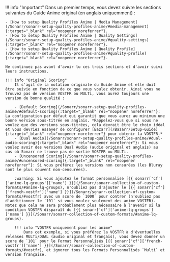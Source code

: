 !!! info "Important"
    Dans un premier temps, vous devez suivre les sections suivantes du Guide Anime original (en anglais uniquemment) :

    - [How to setup Quality Profiles Anime | Media Management](/Sonarr/sonarr-setup-quality-profiles-anime/#media-management){:target="_blank" rel="noopener noreferrer"}.
    - [How to setup Quality Profiles Anime | Quality Settings](/Sonarr/sonarr-setup-quality-profiles-anime/#quality-settings){:target="_blank" rel="noopener noreferrer"}.
    - [How to setup Quality Profiles Anime | Quality Profile](/Sonarr/sonarr-setup-quality-profiles-anime/#quality-profile){:target="_blank" rel="noopener noreferrer"}.

    Ne continuez pas avant d'avoir lu ces trois sections et d'avoir suivi leurs instructions.

    !!! info "Original Scoring"
        Il s'agit de la notation originale du Guide Anime et elle doit être suivie en fonction de ce que vous voulez obtenir. Ainsi vous ne trouvez pas de version VOSTFR ou MULTi, vous aurez toujours une version de bonne qualité :

        - [Default Scoring](/Sonarr/sonarr-setup-quality-profiles-anime/#default-scoring){:target="_blank" rel="noopener noreferrer"}: La configuration par défaut qui garantit que vous aurez au minimum une bonne version sous-titrée en anglais. *Rappelez-vous que si vous ne voulez que des versions sous-titrées, cela devrait être le choix idéal et vous devriez essayer de configurer [Bazarr](/Bazarr/Setup-Guide){:target="_blank" rel="noopener noreferrer"} pour obtenir la VOSTFR.*
        - [Dual Audio](/Sonarr/sonarr-setup-quality-profiles-anime/#dual-audio-scoring){:target="_blank" rel="noopener noreferrer"}: Si vous voulez avoir des versions Dual Audio (audio original et anglais) au cas où Sonarr ne trouve pas de sortie VOSTFR ou MULTi.
        - [Uncensored Scoring](/Sonarr/sonarr-setup-quality-profiles-anime/#uncensored-scoring){:target="_blank" rel="noopener noreferrer"}: Si vous préférez les versions non censurées (les Bluray sont le plus souvent non-censurées).

        :warning: Si vous ajoutez le format personnalisé [{{ sonarr['cf']['anime-lq-groups']['name'] }}](/Sonarr/sonarr-collection-of-custom-formats/#anime-lq-groups), n'oubliez pas d'ajouter le [{{ sonarr['cf']['french-vostfr']['name'] }}](/Sonarr/sonarr-collection-of-custom-formats/#vostfr) avec un score de `1000` pour contrer (n'oubliez pas d'additionner le `101` si vous voulez seulement des anime VOSTFR). Notez que cela ne sera probablement plus nécessaire à l'avenir si la condition VOSTFR disparaît du [{{ sonarr['cf']['anime-lq-groups']['name'] }}](/Sonarr/sonarr-collection-of-custom-formats/#anime-lq-groups).

        !!! info "VOSTFR uniquement pour les anime"
            Dans cet exemple, si vous préférez la VOSTFR à d'éventuelles releases MULTi/DUAL (audio original et français), vous devez donner un score de `101` pour le Format Personnalisés [{{ sonarr['cf']['french-vostfr']['name'] }}](/Sonarr/sonarr-collection-of-custom-formats/#vostfr), et ignorer tous les Formats Personnalisés `Multi` et version française.
